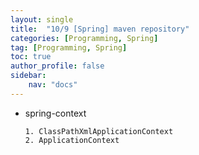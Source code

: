 ```yaml
---
layout: single
title:  "10/9 [Spring] maven repository"
categories: [Programming, Spring]
tag: [Programming, Spring]
toc: true
author_profile: false
sidebar:
    nav: "docs"
---
```


* spring-context

  ```
  1. ClassPathXmlApplicationContext
  2. ApplicationContext
  ```